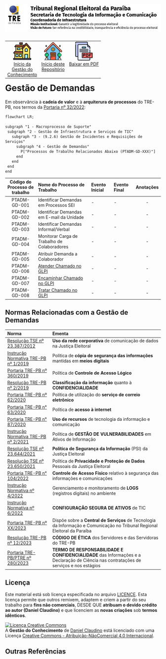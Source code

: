 ![center](../figuras/tre-pb-cabecalo-padrao-stic-coinf-seinf.png)

<table align="right" border="0">
  <tr>
    <td align="center" valign="top">
      <a href="https://github.com/dnlclaudino/gestao-do-conhecimento#readme">
        <img src="https://github.com/dnlclaudino/imagens/blob/master/icones/icone-casa3.png?raw=true" heigh="60" width="60"><br>Início da <br>Gestão do <br>Conhecimento
      </a>
    </td>
    <td align="center" valign="top">
      <a href="https://github.com/dnlclaudino/tre-pb-seinf-proc-trab-adm#readme">
        <img src="https://github.com/dnlclaudino/imagens/blob/master/icones/icone-casa2.png?raw=true" heigh="60" width="60"><br>Início deste <br>Repositório
      </a>
    </td>
    <td align="center" valign="top">
      <a href="https://github.com/dnlclaudino/tre-pb-seinf-proc-trab-adm#readme">
        <img src="https://github.com/dnlclaudino/imagens/blob/master/icones-aplicativos/pdf/pdf.png?raw=true" heigh="60" width="60"><br>Baixar em PDF
      </a>
    </td>
  </tr>
</table><br><br><br><br><br>

# Gestão de Demandas

Em observância à **cadeia de valor** e à **arquiterura de processos** do TRE-PB, nos termos da [Portaria nº 32/2022](https://www.tre-pb.jus.br/++theme++justica_eleitoral/pdfjs/web/viewer.html?file=https://www.tre-pb.jus.br/transparencia-e-prestacao-de-contas/planejamento-e-gestao/gestao-de-processos/arquivos/trepb-cadeia-de-valor/@@download/file/tre-pb-cadeia-de-valor.pdf):

```mermaid
flowchart LR;

subgraph "1 - Macroprocesso de Suporte"
 subgraph "2 - Gestão de Infraestrutura e Serviços de TIC"
   subgraph "3 - (9.2.6) Gestão de Incidentes e Requisições de Serviços"
     subgraph "4 - Gestão de Demandas"
       P["Processos de Trabalho Relacionados Abaixo (PTADM-GD-XXX)"]
     end
   end
 end
end
```

| Código do<br>Processo de trabalho | Nome do Processo de Trabalho | Evento Inicial | Evento Final | Anotações |
|:---:|:---|:---|:---|:---:|
|PTADM-GD-001|Identificar Demandas em Processos SEI|-|-|-|
|PTADM-GD-002|Identificar Demandas em E-mail da Unidade|-|-|-|
|PTADM-GD-003|Identificar Demandas Informal/Verbal|-|-|-|
|PTADM-GD-004|Monitorar Carga de Trabalho de Colaboradores|-|-|-|
|PTADM-GD-005|Atribuir Demanda a Colaborador|-|-|-|
|PTADM-GD-006|[Atender Chamado no GLPI](./PTADM-GD-006.md)|-|-|-|
|PTADM-GD-007|[Encaminhar Chamado no GLPI](./PTADM-GD-007.md)|-|-|-|
|PTADM-GD-008|[Tratar Chamado no GLPI](./PTADM-GD-008.md)|-|-|-|

## Normas Relacionadas com a Gestão de Demandas

|Norma|Ementa|
|:---|:---|
|[Resolução TSE nº 23.387/2012](https://www.tse.jus.br/legislacao/compilada/res/2012/resolucao-no-23-387-de-4-de-outubro-de-2012) | **Uso da rede corporativa** de comunicação de dados na Justiça Eleitoral|
|[Instrução Normativa TRE-PB nº 1/2019](https://apps.tre-pb.jus.br/normas-portal/doc?tipo=norma&cod=1301&nom=TRE-PB-instru%C3%A7%C3%A3o-normativa-1-2019.pdf) | Política de **cópia de segurança das informações** mantidas em **meios digitais**|
|[Portaria TRE-PB nº 360/2019](https://apps.tre-pb.jus.br/normas-portal/doc?tipo=norma&cod=1504&nom=TRE-PB-portaria-ptre-360-2019.pdf) | Política de **Controle de Acesso Lógico**|
|[Resolução TRE-PB nº 2/2019](https://apps.tre-pb.jus.br/normas-portal/doc?tipo=norma&cod=1264&nom=TRE-PB-resolu%C3%A7%C3%A3o-2-2019.pdf) | **Classificação da informação** quanto à **CONFIDENCIALIDADE**|
|[Portaria TRE-PB nº 62/2020](https://apps.tre-pb.jus.br/normas-portal/doc?tipo=norma&cod=1414&nom=TRE-PB-portaria-ptre-62-2020.pdf) | Política de utilização do **serviço de correio eletrônico**|
|[Portaria TRE-PB n° 63/2020](https://apps.tre-pb.jus.br/normas-portal/doc?tipo=norma&cod=1420&nom=TRE-PB-portaria-ptre-63-2020.pdf) | Política de **acesso à internet**|
|[Portaria TRE-PB n° 87/2020](https://apps.tre-pb.jus.br/normas-portal/doc?tipo=norma&cod=1443&nom=TRE-PB-portaria-ptre-87-2020.pdf) | **Uso de recursos** de tecnologia da informação e comunicação|
|[Instrução Normativa TRE-PB nº 2/2021](https://apps.tre-pb.jus.br/normas-portal/doc?tipo=norma&cod=1592&nom=TRE-PB-in-2-2021.pdf) | Política de **GESTÃO DE VULNERABILIDADES** em Ativos de Informação|
|[Resolução TSE nº 23.644/2021](https://www.tse.jus.br/legislacao/compilada/res/2021/resolucao-no-23-644-de-1o-de-julho-de-2021) | **Política de Segurança da Informação** (PSI) da Justiça Eleitoral|
|[Resolução TSE nº 23.650/2021](https://www.tse.jus.br/legislacao/compilada/res/2021/resolucao-no-23-650-de-9-de-setembro-de-2021)|Política de **Privacidade e Proteção de Dados** Pessoais da Justiça Eleitoral|
|[Portaria TRE-PB n° 104/2022](https://apps.tre-pb.jus.br/normas-portal/doc?tipo=norma&cod=1644&nom=TRE-PB-portaria-ptre-aspre-104-2022.pdf)| **Controle de Acesso Físico** relativo à segurança das informações e comunicações|
|[Instrução Normativa nº 4/2022](https://apps.tre-pb.jus.br/normas-portal/doc?tipo=norma&cod=1632&nom=TRE-PB-in-4-2022.pdf) | Gerenciamento e monitoramento de **LOGS** (registros digitais) no ambiente| computacional|
|[Instrução Normativa nº 6/2022](https://apps.tre-pb.jus.br/normas-portal/doc?tipo=norma&cod=1680&nom=TRE-PB-instrucao-normativa-ptre-6-2022.pdf) | **CONFIGURAÇÃO SEGURA DE ATIVOS** de TIC|
|[Portaria TRE-PB nº XX/2023](https://sei.tre-pb.jus.br/sei/controlador.php?acao=procedimento_trabalhar&id_procedimento=1719621&id_documento=1754387)|Dispõe sobre a **Central de Serviços** de Tecnologia da Informação e Comunicação no Tribunal Regional Eleitoral da Paraíba|
|[Resolução TRE-PB nº 12/2023](https://apps.tre-pb.jus.br/normas-portal/doc?tipo=norma&cod=1817&nom=TRE-PB-resolucao-12-2023.pdf)|**CÓDIGO DE ÉTICA** dos Servidores e das Servidoras do TRE-PB|
|[Portaria TRE-PB/PTRE nº 280/2023](https://apps.tre-pb.jus.br/normas-portal/doc?tipo=norma&cod=1877&nom=tre-pb-portaria-280-2023.pdf)|**TERMO DE RESPONSABILIDADE E CONFIDENCIALIDADE** das Informações e a Declaração de Ciência nas contratações de serviços e nos estágios |


## Licença

Este material está sob licença especificada no arquivo [LICENCE](../LICENSE). Esta licença permite que outros remixem, adaptem e criem a partir do seu trabalho para **fins não comerciais**, DESDE QUE **atribuam o devido crédito ao autor (Daniel Claudino)** e que licenciem as **novas criações** sob **termos idênticos**.

<a rel="license" href="http://creativecommons.org/licenses/by-nc/4.0/"><img alt="Licença Creative Commons" style="border-width:0" src="https://i.creativecommons.org/l/by-nc/4.0/88x31.png" /></a><br /><span xmlns:dct="http://purl.org/dc/terms/" href="http://purl.org/dc/dcmitype/Text" property="dct:title" rel="dct:type">A <b>Gestão do Conhecimento</b></span> de <a xmlns:cc="http://creativecommons.org/ns#" href="https://github.com/dnlclaudino/gestao-do-conhecimento" property="cc:attributionName" rel="cc:attributionURL">Daniel Claudino</a> está licenciado com uma Licença <a rel="license" href="http://creativecommons.org/licenses/by-nc/4.0/">Creative Commons - Atribuição-NãoComercial 4.0 Internacional</a>.

## Outras Referências